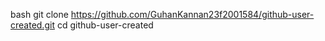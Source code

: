 bash
    git clone https://github.com/GuhanKannan23f2001584/github-user-created.git
    cd github-user-created